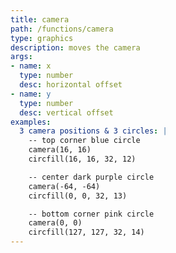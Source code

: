 ```yaml
---
title: camera
path: /functions/camera
type: graphics
description: moves the camera
args:
- name: x
  type: number
  desc: horizontal offset
- name: y
  type: number
  desc: vertical offset
examples:
  3 camera positions & 3 circles: |
    -- top corner blue circle
    camera(16, 16)
    circfill(16, 16, 32, 12)

    -- center dark purple circle
    camera(-64, -64)
    circfill(0, 0, 32, 13)

    -- bottom corner pink circle
    camera(0, 0)
    circfill(127, 127, 32, 14)
---
```


